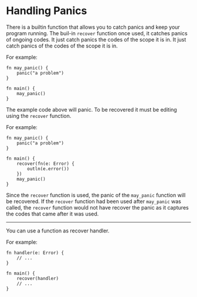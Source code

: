 # Handling Panics
There is a builtin function that allows you to catch panics and keep your program running. The buil-in `recover` function once used, it catches panics of ongoing codes. It just catch panics the codes of the scope it is in. It just catch panics of the codes of the scope it is in.

For example:
```
fn may_panic() {
    panic("a problem")
}

fn main() {
    may_panic()
}
```
The example code above will panic. To be recovered it must be editing using the `recover` function.

For example:
```
fn may_panic() {
    panic("a problem")
}

fn main() {
    recover(fn(e: Error) {
        outln(e.error())
    })
    may_panic()
}
```
Since the `recover` function is used, the panic of the `may_panic` function will be recovered. If the `recover` function had been used after `may_panic` was called, the `recover` function would not have recover the panic as it captures the codes that came after it was used.

---

You can use a function as recover handler.

For example:
```
fn handler(e: Error) {
    // ...
}

fn main() {
    recover(handler)
    // ...
}
```